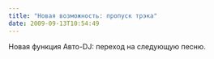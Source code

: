 ```yaml
---
title: "Новая возможность: пропуск трэка"
date: 2009-09-13T10:54:49
---
```


Новая функция Авто-DJ: переход на следующую песню.